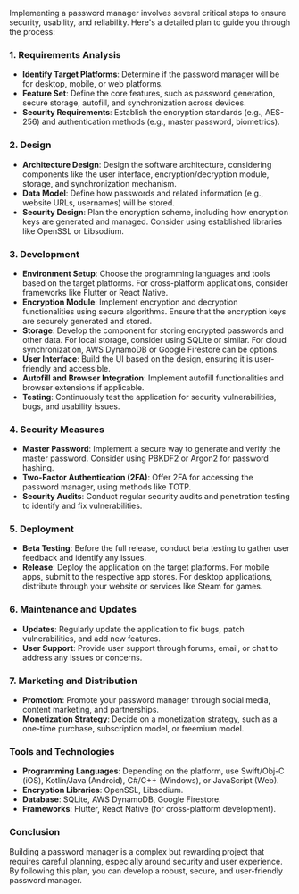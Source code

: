 Implementing a password manager involves several critical steps to ensure security, usability, and reliability. Here's a detailed plan to guide you through the process:

### 1. Requirements Analysis
- **Identify Target Platforms**: Determine if the password manager will be for desktop, mobile, or web platforms.
- **Feature Set**: Define the core features, such as password generation, secure storage, autofill, and synchronization across devices.
- **Security Requirements**: Establish the encryption standards (e.g., AES-256) and authentication methods (e.g., master password, biometrics).

### 2. Design
- **Architecture Design**: Design the software architecture, considering components like the user interface, encryption/decryption module, storage, and synchronization mechanism.
- **Data Model**: Define how passwords and related information (e.g., website URLs, usernames) will be stored.
- **Security Design**: Plan the encryption scheme, including how encryption keys are generated and managed. Consider using established libraries like OpenSSL or Libsodium.

### 3. Development
- **Environment Setup**: Choose the programming languages and tools based on the target platforms. For cross-platform applications, consider frameworks like Flutter or React Native.
- **Encryption Module**: Implement encryption and decryption functionalities using secure algorithms. Ensure that the encryption keys are securely generated and stored.
- **Storage**: Develop the component for storing encrypted passwords and other data. For local storage, consider using SQLite or similar. For cloud synchronization, AWS DynamoDB or Google Firestore can be options.
- **User Interface**: Build the UI based on the design, ensuring it is user-friendly and accessible.
- **Autofill and Browser Integration**: Implement autofill functionalities and browser extensions if applicable.
- **Testing**: Continuously test the application for security vulnerabilities, bugs, and usability issues.

### 4. Security Measures
- **Master Password**: Implement a secure way to generate and verify the master password. Consider using PBKDF2 or Argon2 for password hashing.
- **Two-Factor Authentication (2FA)**: Offer 2FA for accessing the password manager, using methods like TOTP.
- **Security Audits**: Conduct regular security audits and penetration testing to identify and fix vulnerabilities.

### 5. Deployment
- **Beta Testing**: Before the full release, conduct beta testing to gather user feedback and identify any issues.
- **Release**: Deploy the application on the target platforms. For mobile apps, submit to the respective app stores. For desktop applications, distribute through your website or services like Steam for games.

### 6. Maintenance and Updates
- **Updates**: Regularly update the application to fix bugs, patch vulnerabilities, and add new features.
- **User Support**: Provide user support through forums, email, or chat to address any issues or concerns.

### 7. Marketing and Distribution
- **Promotion**: Promote your password manager through social media, content marketing, and partnerships.
- **Monetization Strategy**: Decide on a monetization strategy, such as a one-time purchase, subscription model, or freemium model.

### Tools and Technologies
- **Programming Languages**: Depending on the platform, use Swift/Obj-C (iOS), Kotlin/Java (Android), C#/C++ (Windows), or JavaScript (Web).
- **Encryption Libraries**: OpenSSL, Libsodium.
- **Database**: SQLite, AWS DynamoDB, Google Firestore.
- **Frameworks**: Flutter, React Native (for cross-platform development).

### Conclusion
Building a password manager is a complex but rewarding project that requires careful planning, especially around security and user experience. By following this plan, you can develop a robust, secure, and user-friendly password manager.
